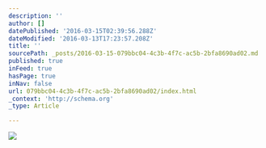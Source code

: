 ```yaml
---
description: ''
author: []
datePublished: '2016-03-15T02:39:56.288Z'
dateModified: '2016-03-13T17:23:57.208Z'
title: ''
sourcePath: _posts/2016-03-15-079bbc04-4c3b-4f7c-ac5b-2bfa8690ad02.md
published: true
inFeed: true
hasPage: true
inNav: false
url: 079bbc04-4c3b-4f7c-ac5b-2bfa8690ad02/index.html
_context: 'http://schema.org'
_type: Article

---
```

![](https://the-grid-user-content.s3-us-west-2.amazonaws.com/8f4bc629-e6c3-4cfe-b182-dc34e9f3780f.png)